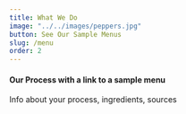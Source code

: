 ```yaml
---
title: What We Do
image: "../../images/peppers.jpg"
button: See Our Sample Menus
slug: /menu
order: 2
---
```


#### Our Process with a link to a sample menu

Info about your process, ingredients, sources
